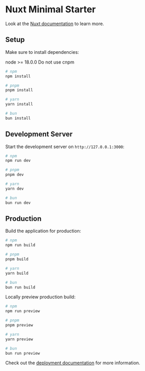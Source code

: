 # Nuxt Minimal Starter

Look at the [Nuxt documentation](https://nuxt.com/docs/getting-started/introduction) to learn more.

## Setup

Make sure to install dependencies:

node >= 18.0.0
Do not use cnpm

```bash
# npm
npm install

# pnpm
pnpm install

# yarn
yarn install

# bun
bun install
```

## Development Server

Start the development server on `http://127.0.0.1:3000`:

```bash
# npm
npm run dev

# pnpm
pnpm dev

# yarn
yarn dev

# bun
bun run dev
```

## Production

Build the application for production:

```bash
# npm
npm run build

# pnpm
pnpm build

# yarn
yarn build

# bun
bun run build
```

Locally preview production build:

```bash
# npm
npm run preview

# pnpm
pnpm preview

# yarn
yarn preview

# bun
bun run preview
```

Check out the [deployment documentation](https://nuxt.com/docs/getting-started/deployment) for more information.


